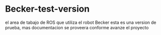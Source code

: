 # Becker-test-version
el area de tabajo de ROS que utiliza el robot Becker
esta es una version de prueba, mas documentacion se proveera conforme avanze el proyecto
